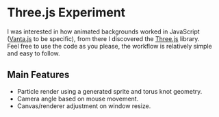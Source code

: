 # Three.js Experiment

I was interested in how animated backgrounds worked in JavaScript ([Vanta.js](https://www.vantajs.com/) to be specific), from there I discovered the [Three.js](https://threejs.org/) library.  
Feel free to use the code as you please, the workflow is relatively simple and easy to follow.

## Main Features

- Particle render using a generated sprite and torus knot geometry.
- Camera angle based on mouse movement.
- Canvas/renderer adjustment on window resize.
